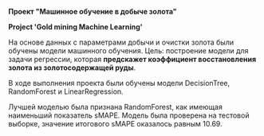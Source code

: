 **Проект "Машинное обучение в добыче золота"**

**Project 'Gold mining Machine Learning'**

На основе данных с параметрами добычи и очистки золота были обучены модели машинного обучения. Цель: построение модели для задачи регрессии, которая **предскажет коэффициент восстановления золота из золотосодержащей руды**.

В ходе выполнения проекта были обучены модели DecisionTree, RandomForest и LinearRegression.

Лучшей моделью была признана RandomForest, как имеющая наименьший показатель sMAPE. Модель была проверена на тестовой выборке, значение итогового sMAPE оказалось равным 10.69. 
